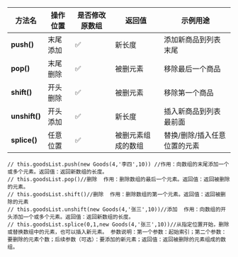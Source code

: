 | 方法名        | 操作位置 | 是否修改原数组 | 返回值             | 示例用途                     |
| ------------- | -------- | -------------- | ------------------ | ---------------------------- |
| **push()**    | 末尾添加 | ✅              | 新长度             | 添加新商品到列表末尾         |
| **pop()**     | 末尾删除 | ✅              | 被删元素           | 移除最后一个商品             |
| **shift()**   | 开头删除 | ✅              | 被删元素           | 移除第一个商品               |
| **unshift()** | 开头添加 | ✅              | 新长度             | 插入新商品到列表最前面       |
| **splice()**  | 任意位置 | ✅              | 被删元素组成的数组 | 替换/删除/插入任意位置的元素 |

```
// this.goodsList.push(new Goods(4,'李四',10)) //作用：向数组的末尾添加一个或多个元素。返回值：返回新数组的长度。
// this.goodsList.pop()//删除  作用：删除数组的最后一个元素。返回值：返回被删除的元素。
// this.goodsList.shift()//删除  作用：删除数组的第一个元素。返回值：返回被删除的元素
// this.goodsList.unshift(new Goods(4,'张三',10))//添加  作用：向数组的开头添加一个或多个元素。返回值：返回新数组的长度。
// this.goodsList.splice(0,1,new Goods(4,'张三',10))//从指定位置开始，删除或替换数组中的元素，也可以插入新元素。 参数说明：第一个参数：起始索引；第二个参数：要删除的元素个数；后续参数（可选）：要添加的新元素；返回值：返回被删除的元素组成的数组。
```